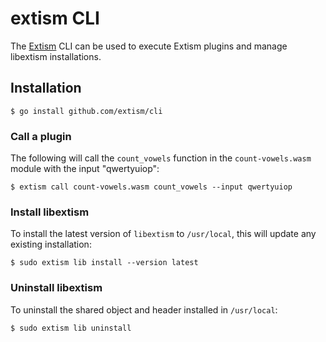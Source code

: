 # extism CLI

The [Extism](https://github.com/extism/extism) CLI can be used to execute Extism plugins and manage libextism installations.

## Installation

```shell
$ go install github.com/extism/cli
```

### Call a plugin

The following will call the `count_vowels` function in the `count-vowels.wasm` module with the input "qwertyuiop":

```shell
$ extism call count-vowels.wasm count_vowels --input qwertyuiop
```

### Install libextism

To install the latest version of `libextism` to `/usr/local`, this will update any existing installation:

```shell
$ sudo extism lib install --version latest
```

### Uninstall libextism

To uninstall the shared object and header installed in `/usr/local`:

```shell
$ sudo extism lib uninstall
```